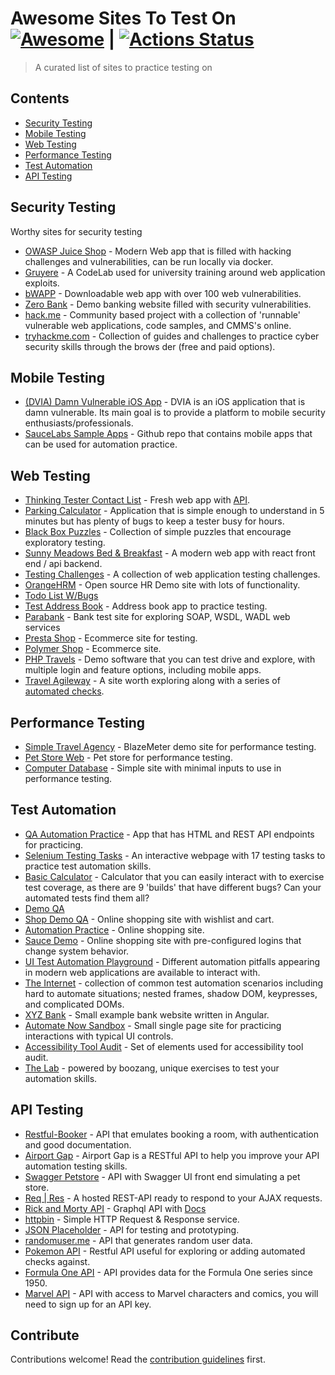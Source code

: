# Awesome Sites To Test On [![Awesome](https://awesome.re/badge.svg)](https://awesome.re) | [![Actions Status](https://github.com/bmayhew/awesome-sites-to-test-on/workflows/Link%20Checker/badge.svg)](https://github.com/bmayhew/awesome-sites-to-test-on/actions)

> A curated list of sites to practice testing on

## Contents

- [Security Testing](#security-testing)
- [Mobile Testing](#mobile-testing)
- [Web Testing](#web-testing)
- [Performance Testing](#performance-testing)
- [Test Automation](#test-automation)
- [API Testing](#api-testing)

## Security Testing

Worthy sites for security testing

- [OWASP Juice Shop](https://owasp.org/www-project-juice-shop/) - Modern Web app that is filled with hacking challenges and vulnerabilities, can be run locally via docker.
- [Gruyere](https://google-gruyere.appspot.com/) - A CodeLab used for university training around web application exploits.
- [bWAPP](http://www.itsecgames.com/) - Downloadable web app with over 100 web vulnerabilities.
- [Zero Bank](http://zero.webappsecurity.com/) - Demo banking website filled with security vulnerabilities.
- [hack.me](https://hack.me/) - Community based project with a collection of 'runnable' vulnerable web applications, code samples, and CMMS's online.
- [tryhackme.com](https://tryhackme.com/) - Collection of guides and challenges to practice cyber security skills through the brows der (free and paid options).

## Mobile Testing

- [(DVIA) Damn Vulnerable iOS App](http://damnvulnerableiosapp.com/) -  DVIA is an iOS application that is damn vulnerable. Its main goal is to provide a platform to mobile security enthusiasts/professionals.
- [SauceLabs Sample Apps](https://github.com/saucelabs/sample-app-mobile) - Github repo that contains mobile apps that can be used for automation practice.

## Web Testing

- [Thinking Tester Contact List](https://thinking-tester-contact-list.herokuapp.com/) - Fresh web app with [API](https://documenter.getpostman.com/view/4012288/TzK2bEa8).
- [Parking Calculator](https://www.shino.de/parkcalc/) - Application that is simple enough to understand in 5 minutes but has plenty of bugs to keep a tester busy for hours.
- [Black Box Puzzles](http://blackboxpuzzles.workroomprds.com/) - Collection of simple puzzles that encourage exploratory testing.
- [Sunny Meadows Bed & Breakfast](https://automationintesting.online/) - A modern web app with react front end / api backend.
- [Testing Challenges](http://testingchallenges.thetestingmap.org/) - A collection of web application testing challenges.
- [OrangeHRM](https://orangehrm-demo-6x.orangehrmlive.com/) - Open source HR Demo site with lots of functionality.
- [Todo List W/Bugs](http://todolist.james.am/#/)
- [Test Address Book](http://a.testaddressbook.com/) - Address book app to practice testing.
- [Parabank](https://parabank.parasoft.com/parabank/admin.htm) - Bank test site for exploring SOAP, WSDL, WADL web services
- [Presta Shop](https://demo.prestashop.com/#/en/front) - Ecommerce site for testing.
- [Polymer Shop](https://shop.polymer-project.org/) - Ecommerce site.
- [PHP Travels](https://phptravels.com/demo/) - Demo software that you can test drive and explore, with multiple login and feature options, including mobile apps.
- [Travel Agileway](http://travel.agileway.net/login) - A site worth exploring along with a series of [automated checks](https://github.com/testwisely/agiletravel-ui-tests).

## Performance Testing

- [Simple Travel Agency](https://blazedemo.com/index.php) - BlazeMeter demo site for performance testing.
- [Pet Store Web](https://petstore.octoperf.com/actions/Catalog.action) - Pet store for performance testing.
- [Computer Database](https://computer-database.gatling.io/computers) - Simple site with minimal inputs to use in performance testing.

## Test Automation

- [QA Automation Practice](https://qa-automation-practice.netlify.app/) - App that has HTML and REST API endpoints for practicing.
- [Selenium Testing Tasks](http://timvroom.com/selenium/playground/) - An interactive webpage with 17 testing tasks to practice test automation skills.
- [Basic Calculator](https://testsheepnz.github.io/BasicCalculator.html) - Calculator that you can easily interact with to exercise test coverage, as there are 9 'builds' that have different bugs? Can your automated tests find them all?
- [Demo QA](https://www.demoqa.com/)
- [Shop Demo QA](https://shop.demoqa.com/) - Online shopping site with wishlist and cart.
- [Automation Practice](http://automationpractice.com/index.php) - Online shopping site.
- [Sauce Demo](https://www.saucedemo.com/) - Online shopping site with pre-configured logins that change system behavior.
- [UI Test Automation Playground](http://www.uitestingplayground.com/) - Different automation pitfalls appearing in modern web applications are available to interact with.
- [The Internet](http://the-internet.herokuapp.com/) - collection of common test automation scenarios including hard to automate situations; nested frames, shadow DOM, keypresses, and complicated DOMs.
- [XYZ Bank](https://www.globalsqa.com/angularJs-protractor/BankingProject/) -  Small example bank website written in Angular.
- [Automate Now Sandbox](https://automatenow.io/sandbox/) - Small single page site for practicing interactions with typical UI controls.
- [Accessibility Tool Audit](https://alphagov.github.io/accessibility-tool-audit/test-cases.html#content) - Set of elements used for accessibility tool audit.
- [The Lab](http://thelab.boozang.com/) - powered by boozang, unique exercises to test your automation skills.

## API Testing

- [Restful-Booker](https://restful-booker.herokuapp.com/) - API that emulates booking a room, with authentication and good documentation.
- [Airport Gap](https://airportgap.dev-tester.com/) - Airport Gap is a RESTful API to help you improve your API automation testing skills.
- [Swagger Petstore](https://petstore.swagger.io/) - API with Swagger UI front end simulating a pet store.
- [Req | Res](https://reqres.in/) - A hosted REST-API ready to respond to your AJAX requests.
- [Rick and Morty API](https://rickandmortyapi.com/graphql)  - Graphql API with [Docs](https://rickandmortyapi.com/documentation/#graphql)
- [httpbin](https://httpbin.org/) - Simple HTTP Request & Response service.
- [JSON Placeholder](https://jsonplaceholder.typicode.com/) - API for testing and prototyping.
- [randomuser.me](https://randomuser.me/) - API that generates random user data.
- [Pokemon API](https://pokeapi.co/) - Restful API useful for exploring or adding automated checks against.
- [Formula One API](https://ergast.com/mrd/) - API provides data for the Formula One series since 1950.
- [Marvel API](https://developer.marvel.com/docs) - API with access to Marvel characters and comics, you will need to sign up for an API key.

## Contribute

Contributions welcome! Read the [contribution guidelines](contributing.md) first.
